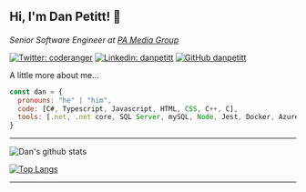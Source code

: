 <h2> Hi, I'm Dan Petitt! 👋</h2>

<p><em>Senior Software Engineer at <a href="http://pa.media">PA Media Group</a><img src="https://pa.media/wp-content/themes/pa-site/favicon/favicon-16x16.png" style="width:16px;height:16px;margin-left:.5em">
</em></p>

[![Twitter: coderanger](https://img.shields.io/twitter/follow/coderanger?style=social)](https://twitter.com/coderanger)
[![Linkedin: danpetitt](https://img.shields.io/badge/-danpetitt-blue?style=flat-square&logo=Linkedin&logoColor=white&link=https://www.linkedin.com/in/danpetitt/)](https://www.linkedin.com/in/danpetitt/)
[![GitHub danpetitt](https://img.shields.io/github/followers/danpetitt?label=follow&style=social)](https://github.com/danpetitt)


A little more about me...  

```javascript
const dan = {
  pronouns: "he" | "him",
  code: [C#, Typescript, Javascript, HTML, CSS, C++, C],
  tools: [.net, .net core, SQL Server, mySQL, Node, Jest, Docker, Azure],
}
```
---

![Dan's github stats](https://github-readme-stats.vercel.app/api?username=danpetitt&count_private=true)

[![Top Langs](https://github-readme-stats.vercel.app/api/top-langs/?username=danpetitt&layout=compact)](https://github.com/danpetitt/)

---
